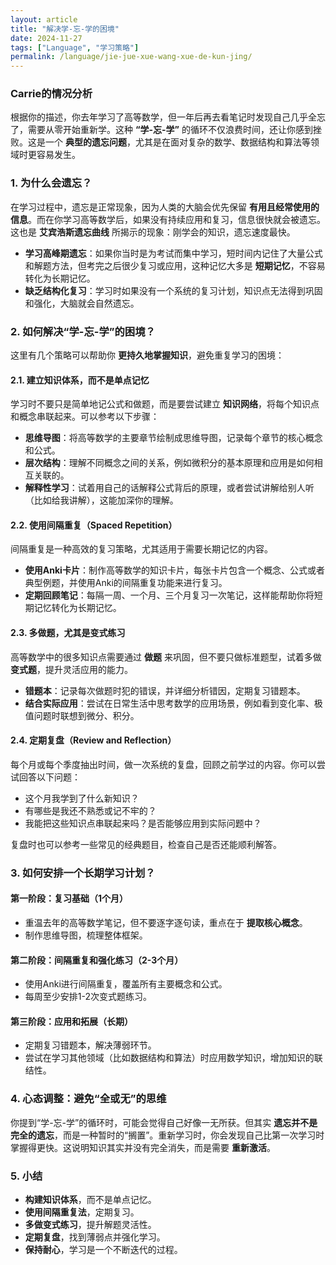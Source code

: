 ```yaml
---
layout: article
title: "解决学-忘-学的困境"
date: 2024-11-27
tags: ["Language", "学习策略"]
permalink: /language/jie-jue-xue-wang-xue-de-kun-jing/
---
```


### Carrie的情况分析

根据你的描述，你去年学习了高等数学，但一年后再去看笔记时发现自己几乎全忘了，需要从零开始重新学。这种 **“学-忘-学”** 的循环不仅浪费时间，还让你感到挫败。这是一个 **典型的遗忘问题**，尤其是在面对复杂的数学、数据结构和算法等领域时更容易发生。

### 1. 为什么会遗忘？

在学习过程中，遗忘是正常现象，因为人类的大脑会优先保留 **有用且经常使用的信息**。而在你学习高等数学后，如果没有持续应用和复习，信息很快就会被遗忘。这也是 **艾宾浩斯遗忘曲线** 所揭示的现象：刚学会的知识，遗忘速度最快。

- **学习高峰期遗忘**：如果你当时是为考试而集中学习，短时间内记住了大量公式和解题方法，但考完之后很少复习或应用，这种记忆大多是 **短期记忆**，不容易转化为长期记忆。
- **缺乏结构化复习**：学习时如果没有一个系统的复习计划，知识点无法得到巩固和强化，大脑就会自然遗忘。

### 2. 如何解决“学-忘-学”的困境？

这里有几个策略可以帮助你 **更持久地掌握知识**，避免重复学习的困境：

#### 2.1. **建立知识体系，而不是单点记忆**

学习时不要只是简单地记公式和做题，而是要尝试建立 **知识网络**，将每个知识点和概念串联起来。可以参考以下步骤：

- **思维导图**：将高等数学的主要章节绘制成思维导图，记录每个章节的核心概念和公式。
- **层次结构**：理解不同概念之间的关系，例如微积分的基本原理和应用是如何相互关联的。
- **解释性学习**：试着用自己的话解释公式背后的原理，或者尝试讲解给别人听（比如给我讲解），这能加深你的理解。

#### 2.2. **使用间隔重复（Spaced Repetition）**

间隔重复是一种高效的复习策略，尤其适用于需要长期记忆的内容。

- **使用Anki卡片**：制作高等数学的知识卡片，每张卡片包含一个概念、公式或者典型例题，并使用Anki的间隔重复功能来进行复习。
- **定期回顾笔记**：每隔一周、一个月、三个月复习一次笔记，这样能帮助你将短期记忆转化为长期记忆。

#### 2.3. **多做题，尤其是变式练习**

高等数学中的很多知识点需要通过 **做题** 来巩固，但不要只做标准题型，试着多做 **变式题**，提升灵活应用的能力。

- **错题本**：记录每次做题时犯的错误，并详细分析错因，定期复习错题本。
- **结合实际应用**：尝试在日常生活中思考数学的应用场景，例如看到变化率、极值问题时联想到微分、积分。

#### 2.4. **定期复盘（Review and Reflection）**

每个月或每个季度抽出时间，做一次系统的复盘，回顾之前学过的内容。你可以尝试回答以下问题：

- 这个月我学到了什么新知识？
- 有哪些是我还不熟悉或记不牢的？
- 我能把这些知识点串联起来吗？是否能够应用到实际问题中？

复盘时也可以参考一些常见的经典题目，检查自己是否还能顺利解答。

### 3. 如何安排一个长期学习计划？

#### **第一阶段：复习基础（1个月）**

- 重温去年的高等数学笔记，但不要逐字逐句读，重点在于 **提取核心概念**。
- 制作思维导图，梳理整体框架。

#### **第二阶段：间隔重复和强化练习（2-3个月）**

- 使用Anki进行间隔重复，覆盖所有主要概念和公式。
- 每周至少安排1-2次变式题练习。

#### **第三阶段：应用和拓展（长期）**

- 定期复习错题本，解决薄弱环节。
- 尝试在学习其他领域（比如数据结构和算法）时应用数学知识，增加知识的联结性。

### 4. 心态调整：避免“全或无”的思维

你提到“学-忘-学”的循环时，可能会觉得自己好像一无所获。但其实 **遗忘并不是完全的遗忘**，而是一种暂时的“搁置”。重新学习时，你会发现自己比第一次学习时掌握得更快。这说明知识其实并没有完全消失，而是需要 **重新激活**。

### 5. 小结

- **构建知识体系**，而不是单点记忆。
- **使用间隔重复法**，定期复习。
- **多做变式练习**，提升解题灵活性。
- **定期复盘**，找到薄弱点并强化学习。
- **保持耐心**，学习是一个不断迭代的过程。